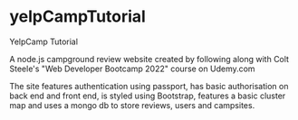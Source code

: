 # yelpCampTutorial
YelpCamp Tutorial

A node.js campground review website created by following along with Colt Steele's "Web Developer Bootcamp 2022" 
course on Udemy.com 

The site features authentication using passport, has basic authorisation on back end and front end,
is styled using Bootstrap, features a basic cluster map and uses a mongo db to store reviews, users and 
campsites.
